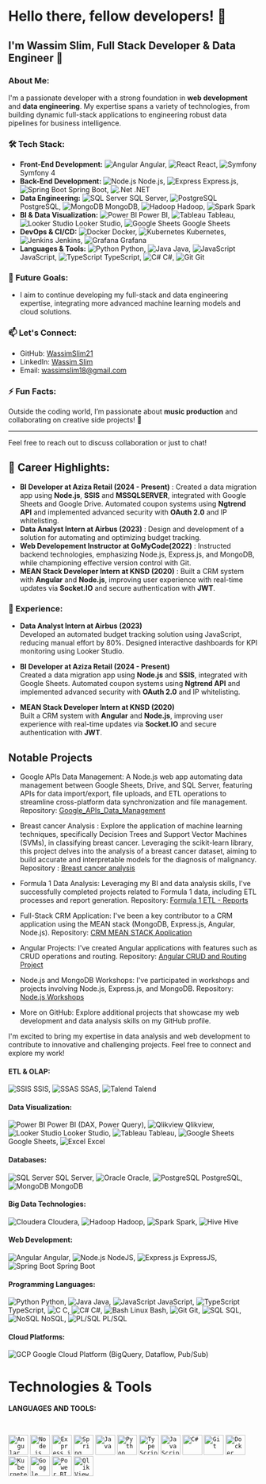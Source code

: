 # Hello there, fellow developers! 👋

## I'm Wassim Slim, Full Stack Developer & Data Engineer 🚀

### About Me:
I'm a passionate developer with a strong foundation in **web development** and **data engineering**. My expertise spans a variety of technologies, from building dynamic full-stack applications to engineering robust data pipelines for business intelligence.

### 🛠️ Tech Stack:
- **Front-End Development:** ![Angular](https://img.icons8.com/color/48/angularjs.png) Angular, ![React](https://img.icons8.com/color/48/react-native.png) React, ![Symfony](https://img.icons8.com/color/48/symfony.png) Symfony 4
- **Back-End Development:** ![Node.js](https://img.icons8.com/color/48/nodejs.png) Node.js, ![Express](https://img.icons8.com/color/48/express.png) Express.js, ![Spring Boot](https://img.icons8.com/color/48/spring-logo.png) Spring Boot, ![.Net](https://img.icons8.com/color/48/dot-net.png) .NET
- **Data Engineering:** ![SQL Server](https://img.icons8.com/color/48/sql.png) SQL Server, ![PostgreSQL](https://img.icons8.com/color/48/postgresql.png) PostgreSQL, ![MongoDB](https://img.icons8.com/color/48/mongodb.png) MongoDB, ![Hadoop](https://img.icons8.com/color/48/hadoop.png) Hadoop, ![Spark](https://img.icons8.com/color/48/spark.png) Spark
- **BI & Data Visualization:** ![Power BI](https://img.icons8.com/color/48/power-bi.png) Power BI, ![Tableau](https://img.icons8.com/color/48/tableau-software.png) Tableau, ![Looker Studio](https://img.icons8.com/color/48/google.png) Looker Studio, ![Google Sheets](https://img.icons8.com/color/48/google-sheets.png) Google Sheets
- **DevOps & CI/CD:** ![Docker](https://img.icons8.com/color/48/docker.png) Docker, ![Kubernetes](https://img.icons8.com/color/48/kubernetes.png) Kubernetes, ![Jenkins](https://img.icons8.com/color/48/jenkins.png) Jenkins, ![Grafana](https://img.icons8.com/color/48/grafana.png) Grafana
- **Languages & Tools:** ![Python](https://img.icons8.com/color/48/python.png) Python, ![Java](https://img.icons8.com/color/48/java-coffee-cup-logo.png) Java, ![JavaScript](https://img.icons8.com/color/48/javascript.png) JavaScript, ![TypeScript](https://img.icons8.com/color/48/typescript.png) TypeScript, ![C#](https://img.icons8.com/color/48/c-sharp-logo.png) C#, ![Git](https://img.icons8.com/color/48/git.png) Git



### 🎯 Future Goals:
- I aim to continue developing my full-stack and data engineering expertise, integrating more advanced machine learning models and cloud solutions.

### 📫 Let's Connect:
- GitHub: [WassimSlim21](https://github.com/WassimSlim21)
- LinkedIn: [Wassim Slim](https://www.linkedin.com/in/wassimslim)
- Email: wassimslim18@gmail.com

### ⚡ Fun Facts:
Outside the coding world, I’m passionate about **music production** and collaborating on creative side projects! 🎵

---
Feel free to reach out to discuss collaboration or just to chat!



## 🚀 Career Highlights:

- **BI Developer at Aziza Retail (2024 - Present)** :   Created a data migration app using **Node.js**, **SSIS** and **MSSQLSERVER**, integrated with Google Sheets and Google Drive. Automated coupon systems using **Ngtrend API** and implemented advanced security with **OAuth 2.0** and IP whitelisting.
- **Data Analyst Intern at Airbus (2023)** : Design and development of a solution for automating and optimizing budget tracking.
- **Web Developement Instructor at GoMyCode(2022)** : Instructed backend technologies, emphasizing Node.js, Express.js, and MongoDB, while championing effective version control with Git.
- **MEAN Stack Developer Intern at KNSD (2020)** : Built a CRM system with **Angular** and **Node.js**, improving user experience with real-time updates via **Socket.IO** and secure authentication with **JWT**.


### 💼 Experience:
- **Data Analyst Intern at Airbus (2023)**  
  Developed an automated budget tracking solution using JavaScript, reducing manual effort by 80%. Designed interactive dashboards for KPI monitoring using Looker Studio.

- **BI Developer at Aziza Retail (2024 - Present)**  
  Created a data migration app using **Node.js** and **SSIS**, integrated with Google Sheets. Automated coupon systems using **Ngtrend API** and implemented advanced security with **OAuth 2.0** and IP whitelisting.

- **MEAN Stack Developer Intern at KNSD (2020)**  
  Built a CRM system with **Angular** and **Node.js**, improving user experience with real-time updates via **Socket.IO** and secure authentication with **JWT**.
## Notable Projects
- Google APIs Data Management: A Node.js web app automating data management between Google Sheets, Drive, and SQL Server, featuring APIs for data import/export, file uploads, and ETL operations to streamline cross-platform data synchronization and file management.
Repository: [Google_APIs_Data_Management](https://github.com/WassimSlim21/Google_APIs_Data_Management)


- Breast cancer Analysis : Explore the application of machine learning techniques, specifically Decision Trees and Support Vector Machines (SVMs), in classifying breast cancer. Leveraging the scikit-learn library, this project delves into the analysis of a breast cancer dataset, aiming to build accurate and interpretable models for the diagnosis of malignancy.
Repository :  [Breast cancer analysis](https://github.com/WassimSlim21/Breast_Cancer_Data_Analysis.git)

- Formula 1 Data Analysis: Leveraging my BI and data analysis skills, I've successfully completed projects related to Formula 1 data, including ETL processes and report generation.
Repository: [Formula 1 ETL - Reports](https://github.com/WassimSlim21/WefastReports.git)

- Full-Stack CRM Application: I've been a key contributor to a CRM application using the MEAN stack (MongoDB, Express.js, Angular, Node.js).
Repository: [CRM MEAN STACK Application](https://github.com/WassimSlim21/CRM-)

- Angular Projects: I've created Angular applications with features such as CRUD operations and routing.
Repository: [Angular CRUD and Routing Project](https://github.com/WassimSlim21/Projet-Angular-Crud-Routing)

- Node.js and MongoDB Workshops: I've participated in workshops and projects involving Node.js, Express.js, and MongoDB.
Repository: [Node.js Workshops](https://github.com/WassimSlim21/all_node_workshops)

- More on GitHub: Explore additional projects that showcase my web development and data analysis skills on my GitHub profile.

I'm excited to bring my expertise in data analysis and web development to contribute to innovative and challenging projects. Feel free to connect and explore my work!


#### ETL & OLAP:
![SSIS](https://img.icons8.com/color/48/ssis.png) SSIS, ![SSAS](https://img.icons8.com/color/48/ssis.png) SSAS, ![Talend](https://img.icons8.com/color/48/talend.png) Talend

#### Data Visualization:
![Power BI](https://img.icons8.com/color/48/power-bi.png) Power BI (DAX, Power Query), ![Qlikview](https://img.icons8.com/color/48/qlikview.png) Qlikview, ![Looker Studio](https://img.icons8.com/color/48/google.png) Looker Studio, ![Tableau](https://img.icons8.com/color/48/tableau-software.png) Tableau, ![Google Sheets](https://img.icons8.com/color/48/google-sheets.png) Google Sheets, ![Excel](https://img.icons8.com/color/48/ms-excel.png) Excel

#### Databases:
![SQL Server](https://img.icons8.com/color/48/sql.png) SQL Server, ![Oracle](https://img.icons8.com/color/48/oracle-logo.png) Oracle, ![PostgreSQL](https://img.icons8.com/color/48/postgresql.png) PostgreSQL, ![MongoDB](https://img.icons8.com/color/48/mongodb.png) MongoDB

#### Big Data Technologies:
![Cloudera](https://img.icons8.com/color/48/hadoop-distributed-file-system.png) Cloudera, ![Hadoop](https://img.icons8.com/color/48/hadoop.png) Hadoop, ![Spark](https://img.icons8.com/color/48/spark.png) Spark, ![Hive](https://img.icons8.com/color/48/hive.png) Hive

#### Web Development:
![Angular](https://img.icons8.com/color/48/angularjs.png) Angular, ![Node.js](https://img.icons8.com/color/48/nodejs.png) NodeJS, ![Express.js](https://img.icons8.com/color/48/express.png) ExpressJS, ![Spring Boot](https://img.icons8.com/color/48/spring-logo.png) Spring Boot

#### Programming Languages:
![Python](https://img.icons8.com/color/48/python.png) Python, ![Java](https://img.icons8.com/color/48/java-coffee-cup-logo.png) Java, ![JavaScript](https://img.icons8.com/color/48/javascript.png) JavaScript, ![TypeScript](https://img.icons8.com/color/48/typescript.png) TypeScript, ![C](https://img.icons8.com/color/48/c-programming.png) C, ![C#](https://img.icons8.com/color/48/c-sharp-logo.png) C#, ![Bash](https://img.icons8.com/color/48/console.png) Linux Bash, ![Git](https://img.icons8.com/color/48/git.png) Git, ![SQL](https://img.icons8.com/color/48/sql.png) SQL, ![NoSQL](https://img.icons8.com/color/48/nosql.png) NoSQL, ![PL/SQL](https://img.icons8.com/color/48/sql.png) PL/SQL

#### Cloud Platforms:
![GCP](https://img.icons8.com/color/48/google-cloud.png) Google Cloud Platform (BigQuery, Dataflow, Pub/Sub)


<h1 dir="auto">Technologies & Tools</h1>
<p dir="auto"><strong>LANGUAGES AND TOOLS:</strong></p>
<br>

<code><img height="40" width="40" src="https://img.icons8.com/color/48/angularjs.png" alt="Angular"></code>
<code><img height="40" width="40" src="https://img.icons8.com/color/48/nodejs.png" alt="Node.js"></code>
<code><img height="40" width="40" src="https://img.icons8.com/color/48/express.png" alt="Express.js"></code>
<code><img height="40" width="40" src="https://img.icons8.com/color/48/spring-logo.png" alt="Spring Boot"></code>
<code><img height="40" width="40" src="https://img.icons8.com/color/48/java-coffee-cup-logo.png" alt="Java"></code>
<code><img height="40" width="40" src="https://img.icons8.com/color/48/python.png" alt="Python"></code>
<code><img height="40" width="40" src="https://img.icons8.com/color/48/typescript.png" alt="TypeScript"></code>
<code><img height="40" width="40" src="https://img.icons8.com/color/48/javascript.png" alt="JavaScript"></code>
<code><img height="40" width="40" src="https://img.icons8.com/color/48/c-sharp-logo.png" alt="C#"></code>
<code><img height="40" width="40" src="https://img.icons8.com/color/48/git.png" alt="Git"></code>
<code><img height="40" width="40" src="https://img.icons8.com/color/48/docker.png" alt="Docker"></code>
<code><img height="40" width="40" src="https://img.icons8.com/color/48/kubernetes.png" alt="Kubernetes"></code>
<code><img height="40" width="40" src="https://img.icons8.com/color/48/google-cloud.png" alt="Google Cloud"></code>
<code><img height="40" width="40" src="https://img.icons8.com/color/48/power-bi.png" alt="Power BI"></code>
<code><img height="40" width="40" src="https://img.icons8.com/color/48/qlikview.png" alt="QlikView"></code>
